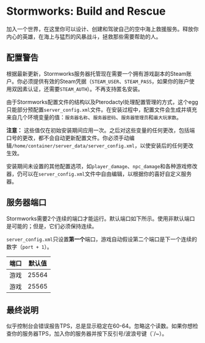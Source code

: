 # Stormworks: Build and Rescue

加入一个世界，在这里你可以设计、创建和驾驶自己的空中海上救援服务。释放你内心的英雄，在海上与猛烈的风暴战斗，拯救那些需要帮助的人。
## 配置警告

根据最新更新，Stormworks服务器托管现在需要一个拥有游戏副本的Steam账户。你必须提供有效的Steam凭据（`STEAM_USER`、`STEAM_PASS`，如果你的账户使用双因素认证，还需要`STEAM_AUTH`）。不再支持匿名安装。

由于Stormworks配置文件的结构以及Pterodactyl处理配置管理的方式，这个egg只能部分预配置`server_config.xml`文件。在安装过程中，配置文件会生成并填充来自几个环境变量的值：`服务器名称`、`服务器密码`、`服务器管理员`和`最大玩家数`。

**注意：** 这些值仅在初始安装期间应用一次。之后对这些变量的任何更改，包括端口号的更改，都不会自动更新配置文件。你必须手动编辑`/home/container/server_data/server_config.xml`，以使安装后的任何更改生效。

安装期间未设置的其他配置选项，如`player_damage`、`npc_damage`和各种游戏修改器，仍可以在`server_config.xml`文件中自由编辑，以根据你的喜好自定义服务器。


## 服务器端口

Stormworks需要2个连续的端口才能运行。默认端口如下所示。使用非默认端口是可能的；但是，它们必须保持连续。

`server_config.xml`只设置**第一个**端口，游戏自动假设第二个端口是下一个连续的数字（`port + 1`）。

| 端口 | 默认值 |
|------|---------|
| 游戏 | 25564   |
| 游戏 | 25565   |

## 最终说明

似乎控制台会错误报告TPS，总是显示稳定在60-64。忽略这个读数。如果你想检查你的服务器TPS，加入你的服务器并按下反引号/波浪号键（`/~）。 